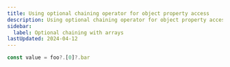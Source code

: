 ```yaml
---
title: Using optional chaining operator for object property access
description: Using optional chaining operator for object property access
sidebar:
  label: Optional chaining with arrays
lastUpdated: 2024-04-12
---
```


```js
const value = foo?.[0]?.bar
```
